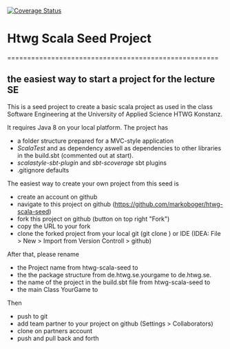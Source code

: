 [![Coverage Status](https://coveralls.io/repos/github/odsource/Durak/badge.svg?branch=master)](https://coveralls.io/github/odsource/Durak?branch=master)

# Htwg Scala Seed Project 
=====================================================
## the easiest way to start a project for the lecture SE


This is a seed project to create a basic scala project as used in the
class Software Engineering at the University of Applied Science HTWG Konstanz.

It requires Java 8 on your local platform.
The project has
* a folder structure prepared for a MVC-style application
* *ScalaTest* and as dependency aswell as dependencies to other libraries in the build.sbt (commented out at start).
* *scalastyle-sbt-plugin* and *sbt-scoverage* sbt plugins
* .gitignore defaults

The easiest way to create your own project from this seed is
* create an account on github
* navigate to this project on github (https://github.com/markoboger/htwg-scala-seed)
* fork this project on github (button on top right "Fork")
* copy the URL to your fork
* clone the forked project from your local git (git clone <URL>) or IDE (IDEA: File > New > Import from Version Controll > github)

After that, please rename
* the Project name from htwg-scala-seed to <your game name>
* the the package structure from de.htwg.se.yourgame to de.htwg.se.<your game name>
* the name of the project in the build.sbt file from htwg-scala-seed to <your game name>
* the main Class YourGame to <YourGameName>

Then
* push to git
* add team partner to your project on github (Settings > Collaborators)
* clone on partners account
* push and pull back and forth


